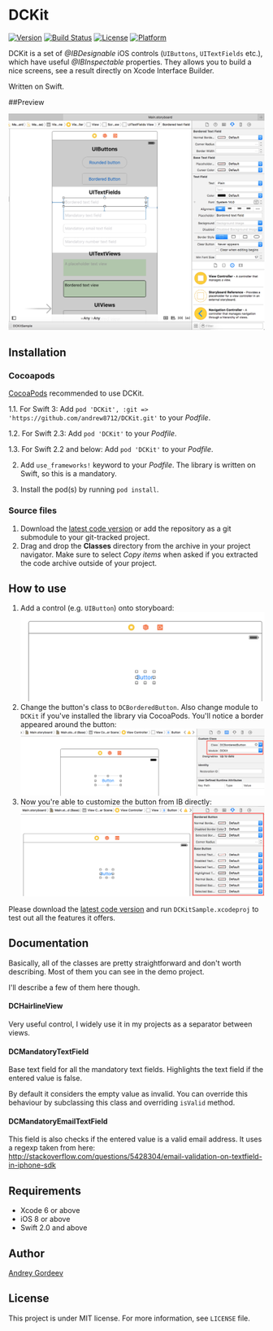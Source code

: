 # DCKit

[![Version](https://img.shields.io/cocoapods/v/DCKit.svg?style=flat)](http://cocoapods.org/pods/DCKit)
[![Build Status](https://travis-ci.org/andrew8712/DCKit.svg?branch=master)](https://travis-ci.org/andrew8712/DCKit)
[![License](https://img.shields.io/cocoapods/l/DCKit.svg?style=flat)](http://cocoapods.org/pods/DCKit)
[![Platform](https://img.shields.io/cocoapods/p/DCKit.svg?style=flat)](http://cocoapods.org/pods/DCKit)

DCKit is a set of *@IBDesignable* iOS controls (`UIButtons`, `UITextFields` etc.), which have useful *@IBInspectable* properties. They allows you to build a nice screens, see a result directly on Xcode Interface Builder.

Written on Swift.

##Preview

[![DCKit preview](Images/screenshot_001.png)](Images/screenshot_001.png)

## Installation

### Cocoapods

[CocoaPods](http://www.cocoapods.org) recommended to use DCKit.

1.1. For Swift 3: Add `pod 'DCKit', :git => 'https://github.com/andrew8712/DCKit.git'` to your *Podfile*. 

1.2. For Swift 2.3: Add `pod 'DCKit'` to your *Podfile*.

1.3. For Swift 2.2 and below: Add `pod 'DCKit'` to your *Podfile*.

2. Add `use_frameworks!` keyword to your *Podfile*. The library is written on Swift, so this is a mandatory.

3. Install the pod(s) by running `pod install`.

### Source files

1. Download the [latest code version](https://github.com/andrew8712/DCKit/archive/master.zip) or add the repository as a git submodule to your git-tracked project.
2. Drag and drop the **Classes** directory from the archive in your project navigator. Make sure to select *Copy items* when asked if you extracted the code archive outside of your project.

## How to use

1. Add a control (e.g. `UIButton`) onto storyboard:
[![Add a control (e.g. UIButton) onto storyboard](Images/screenshot_002.png)](Images/screenshot_002.png)
2. Change the button's class to `DCBorderedButton`. Also change module to `DCKit` if you've installed the library via CocoaPods. You'll notice a border appeared around the button:
[![Change the button's class to DCBorderedButton](Images/screenshot_003.png)](Images/screenshot_003.png)
3. Now you're able to customize the button from IB directly:
[![Now you're able to customize the button from IB directly](Images/screenshot_004.png)](Images/screenshot_004.png)

Please download the [latest code version](https://github.com/andrew8712/DCKit/archive/master.zip) and run `DCKitSample.xcodeproj` to test out all the features it offers.

## Documentation

Basically, all of the classes are pretty straightforward and don't worth describing. Most of them you can see in the demo project.

I'll describe a few of them here though.

#### DCHairlineView

Very useful control, I widely use it in my projects as a separator between views.

#### DCMandatoryTextField

Base text field for all the mandatory text fields. Highlights the text field if the entered value is false.

By default it considers the empty value as invalid. You can override this behaviour by subclassing this class and overriding `isValid` method.

#### DCMandatoryEmailTextField

This field is also checks if the entered value is a valid email address. It uses a regexp taken from here: http://stackoverflow.com/questions/5428304/email-validation-on-textfield-in-iphone-sdk

## Requirements

* Xcode 6 or above
* iOS 8 or above
* Swift 2.0 and above

## Author

[Andrey Gordeev](http://stackoverflow.com/users/1321917/andrey-gordeev)

## License

This project is under MIT license. For more information, see `LICENSE` file.
